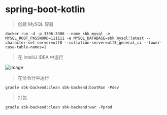 # spring-boot-kotlin

> 创建 MySQL 容器

```
docker run -d -p 3306:3306 --name sbk_mysql -e MYSQL_ROOT_PASSWORD=111111 -e MYSQL_DATABASE=sbk mysql:latest --character-set-server=utf8 --collation-server=utf8_general_ci --lower-case-table-names=1
```

> 在 IntelliJ IDEA 中运行

![image](https://user-images.githubusercontent.com/8949716/27800009-24f38830-604a-11e7-8c93-31845ff5bc9a.png)

> 在命令行中运行

```
gradle sbk-backend:clean sbk-backend:bootRun -Pdev
```
> 打包

```
gradle sbk-backend:clean sbk-backend:war -Pprod
```